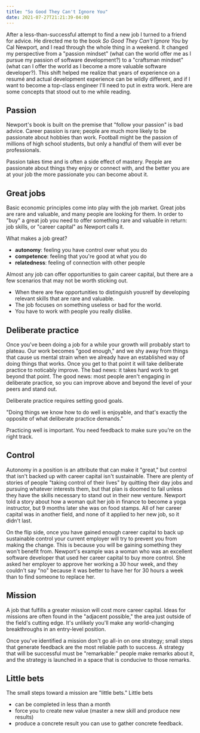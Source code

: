 ```yaml
---
title: "So Good They Can't Ignore You"
date: 2021-07-27T21:21:39-04:00
---
```


After a less-than-successful attempt to find a new job I turned to a friend for advice. He directed me to the book _So Good They Can't Ignore You_ by Cal Newport, and I read through the whole thing in a weekend. It changed my perspective from a "passion mindset" (what can the world offer me as I pursue my passion of software development?) to a "craftsman mindset" (what can I offer the world as I become a more valuable software developer?). This shift helped me realize that years of experience on a resumé and actual development experience can be wildly different, and if I want to become a top-class engineer I'll need to put in extra work. Here are some concepts that stood out to me while reading.

## Passion

Newport's book is built on the premise that "follow your passion" is bad advice. Career passion is rare; people are much more likely to be passionate about hobbies than work. Football might be the passion of millions of high school students, but only a handful of them will ever be professionals.

Passion takes time and is often a side effect of mastery. People are passionate about things they enjoy or connect with, and the better you are at your job the more passionate you can become about it.

## Great jobs

Basic economic principles come into play with the job market. Great jobs are rare and valuable, and many people are looking for them. In order to "buy" a great job you need to offer something rare and valuable in return: job skills, or "career capital" as Newport calls it.

What makes a job great?
* **autonomy**: feeling you have control over what you do
* **competence**: feeling that you're good at what you do
* **relatedness**: feeling of connection with other people

Almost any job can offer opportunities to gain career capital, but there are a few scenarios that may not be worth sticking out.
* When there are few opportunities to distinguish yousrelf by developing relevant skills that are rare and valuable.
* The job focuses on something useless or bad for the world.
* You have to work with people you really dislike.

## Deliberate practice

Once you've been doing a job for a while your growth will probably start to plateau. Our work becomes "good enough," and we shy away from things that cause us mental strain when we already have an established way of doing things that works. Once you get to that point it will take deliberate practice to noticably improve. The bad news: it takes hard work to get beyond that point. The good news: most people aren't engaging in deliberate practice, so you can improve above and beyond the level of your peers and stand out.

Deliberate practice requires setting good goals.

"Doing things we know how to do well is enjoyable, and that's exactly the opposite of what deliberate practice demands."

Practicing well is important. You need feedback to make sure you're on the right track.

## Control

Autonomy in a position is an attribute that can make it "great," but control that isn't backed up with career capital isn't sustainable. There are plenty of stories of people "taking control of their lives" by quitting their day jobs and pursuing whatever interests them, but that plan is doomed to fail unless they have the skills necessary to stand out in their new venture. Newport told a story about how a woman quit her job in finance to become a yoga instructor, but 9 months later she was on food stamps. All of her career capital was in another field, and none of it applied to her new job, so it didn't last.

On the flip side, once you have gained enough career capital to back up sustainable control your current employer will try to prevent you from making the change. This is because you will be gaining something they won't benefit from. Newport's example was a woman who was an excellent software developer that used her career capital to buy more control. She asked her employer to approve her working a 30 hour week, and they couldn't say "no" because it was better to have her for 30 hours a week than to find someone to replace her.

## Mission

A job that fulfills a greater mission will cost more career capital. Ideas for missions are often found in the "adjacent possible," the area just outside of the field's cutting edge. It's unlikely you'll make any world-changing breakthroughs in an entry-level position.

Once you've identified a mission don't go all-in on one strategy; small steps that generate feedback are the most reliable path to success. A strategy that will be successful must be "remarkable:" people make remarks about it, and the strategy is launched in a space that is conducive to those remarks.

## Little bets

The small steps toward a mission are "little bets." Little bets
* can be completed in less than a month
* force you to create new value (master a new skill and produce new results)
* produce a concrete result you can use to gather concrete feedback.
